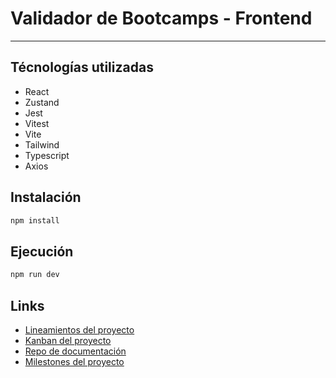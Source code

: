# Validador de Bootcamps - Frontend

---

## Técnologías utilizadas

- React
- Zustand
- Jest
- Vitest
- Vite
- Tailwind
- Typescript
- Axios

## Instalación

```bash
npm install
```

## Ejecución

```bash
npm run dev
```

## Links

- [Lineamientos del proyecto](https://github.com/Trycatch-tv/ValidadorBootcamp/wiki)
- [Kanban del proyecto](https://github.com/orgs/Trycatch-tv/projects/31)
- [Repo de documentación](https://github.com/Trycatch-tv/ValidadorBootcamp)
- [Milestones del proyecto](https://github.com/Trycatch-tv/ValidadorBootcamp/milestones)
